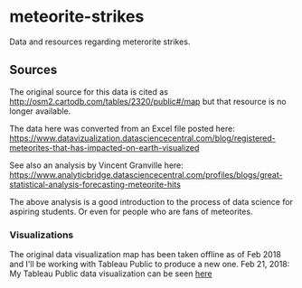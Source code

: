 # meteorite-strikes
Data and resources regarding meterorite strikes.

## Sources
The original source for this data is cited as http://osm2.cartodb.com/tables/2320/public#/map but that resource is no longer available.

The data here was converted from an Excel file posted here:
https://www.datavizualization.datasciencecentral.com/blog/registered-meteorites-that-has-impacted-on-earth-visualized

See also an analysis by Vincent Granville here:
https://www.analyticbridge.datasciencecentral.com/profiles/blogs/great-statistical-analysis-forecasting-meteorite-hits

The above analysis is a good introduction to the process of data science for aspiring students. Or even for people who are fans of meteorites.

### Visualizations
The original data visualization map has been taken offline as of Feb 2018 and I'll be working with Tableau Public to produce a new one.
Feb 21, 2018: My Tableau Public data visualization can be seen <a href="https://public.tableau.com/views/RegisteredMeteoriteStrikesImpactedonEarthsince1900/Map?:embed=y&:display_count=yes">here</a>
